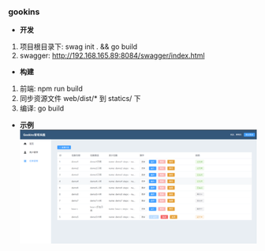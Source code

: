 ### gookins

* **开发**
1. 项目根目录下: swag init . && go build  
2. swagger: http://192.168.165.89:8084/swagger/index.html  


* **构建**
1. 前端: npm run build  
2. 同步资源文件 web/dist/* 到 statics/ 下  
3. 编译: go build

* **示例**
![示例](./dist/demo.png)
